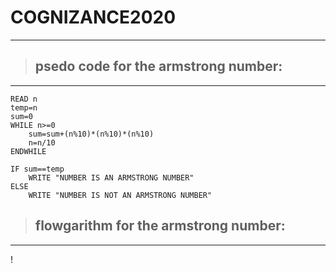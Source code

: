 #  COGNIZANCE2020
---
> ## psedo code for the armstrong number:

---
```
READ n
temp=n
sum=0
WHILE n>=0
    sum=sum+(n%10)*(n%10)*(n%10)
    n=n/10
ENDWHILE

IF sum==temp
    WRITE "NUMBER IS AN ARMSTRONG NUMBER"
ELSE
    WRITE "NUMBER IS NOT AN ARMSTRONG NUMBER"

 ```   

> ## flowgarithm for the armstrong number:
---

! 
